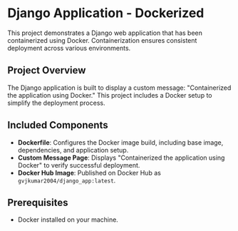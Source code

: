 # Django Application - Dockerized

This project demonstrates a Django web application that has been containerized using Docker. Containerization ensures consistent deployment across various environments.

## Project Overview

The Django application is built to display a custom message: "Containerized the application using Docker." This project includes a Docker setup to simplify the deployment process.

## Included Components

- **Dockerfile**: Configures the Docker image build, including base image, dependencies, and application setup.
- **Custom Message Page**: Displays "Containerized the application using Docker" to verify successful deployment.
- **Docker Hub Image**: Published on Docker Hub as `gvjkumar2004/django_app:latest`.

## Prerequisites

- Docker installed on your machine.


